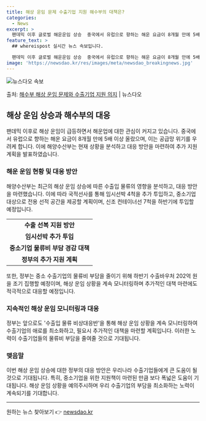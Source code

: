 ```yaml
---
title: 해상 운임 문제 수출기업 지원 해수부의 대책은?
categories:
  - News
excerpt: >
  팬데믹 이후 글로벌 해운운임 상승  중국에서 유럽으로 향하는 해운 요금이 8개월 만에 5배 이상 올랐습니다.…
feature_text: >
  ## whereispost 실시간 뉴스 속보입니다.

  팬데믹 이후 글로벌 해운운임 상승  중국에서 유럽으로 향하는 해운 요금이 8개월 만에 5배 이상 올랐습니다.…
image: 'https://newsdao.kr/res/images/meta/newsdao_breakingnews.jpg'
---
```


![뉴스다오 속보](https://newsdao.kr/res/images/meta/newsdao_breakingnews.jpg)

<p>출처: <a href="https://newsdao.kr/4458" rel="dofollow">해수부 해상 운임 문제와 수출기업 지원 의지</a> | 뉴스다오</p>

<h2 data-ke-size="size26">해상 운임 상승과 해수부의 대응</h2>

<p data-ke-size="size16">팬데믹 이후로 해상 운임이 급등하면서 해운업에 대한 관심이 커지고 있습니다. 중국에서 유럽으로 향하는 해운 요금이 8개월 만에 5배 이상 올랐으며, 이는 공급망 위기를 우려케 합니다. 이에 해양수산부는 현재 상황을 분석하고 대응 방안을 마련하여 추가 지원 계획을 발표하였습니다.</p>

<h3><b>해운 운임 현황 및 대응 방안</b></h3>

<p data-ke-size="size16">해양수산부는 최근의 해상 운임 상승에 따른 수출입 물류의 영향을 분석하고, 대응 방안을 마련했습니다. 이에 따라 국적선사를 통해 임시선박 4척을 추가 투입하고, 중소기업 대상으로 전용 선적 공간을 제공할 계획이며, 신조 컨테이너선 7척을 하반기에 투입할 예정입니다.</p>

<table>
	<tbody>
		<tr>
			<td style="text-align: center; height: 17px;"><b>수출 선복 지원 방안</b></td>
		</tr>
		<tr>
			<td style="text-align: center; height: 17px;"><b>임시선박 추가 투입</b></td>
		</tr>
		<tr>
			<td style="text-align: center; height: 17px;"><b>중소기업 물류비 부담 경감 대책</b></td>
		</tr>
		<tr>
			<td style="text-align: center; height: 17px;"><b>정부의 추가 지원 계획</b></td>
		</tr>
	</tbody>
</table>

<p data-ke-size="size16">또한, 정부는 중소 수출기업의 물류비 부담을 줄이기 위해 하반기 수출바우처 202억 원을 조기 집행할 예정이며, 해상 운임 상황을 계속 모니터링하며 추가적인 대책 마련에도 적극적으로 대응할 예정입니다.</p>

<h3><b>지속적인 해상 운임 모니터링과 대응</b></h3>

<p data-ke-size="size16">정부는 앞으로도 '수출입 물류 비상대응반'을 통해 해상 운임 상황을 계속 모니터링하여 수출기업의 애로를 최소화하고, 필요시 추가적인 대책을 마련할 계획입니다. 이러한 노력이 수출기업들의 물류비 부담을 줄여줄 것으로 기대됩니다.</p>

<h3><b>맺음말</b></h3>

<p data-ke-size="size16">이번 해상 운임 상승에 대한 정부의 대응 방안은 우리나라 수출기업들에게 큰 도움이 될 것으로 기대됩니다. 특히, 중소기업을 위한 지원책이 마련된 만큼 보다 폭넓은 도움이 기대됩니다. 해상 운임 상황을 예의주시하며 우리 수출기업의 부담을 최소화하는 노력이 계속되기를 기대합니다.</p>

<hr> 

원하는 뉴스 찾아보기 👉 <a href="https://newsdao.kr" rel="dofollow">newsdao.kr</a>



